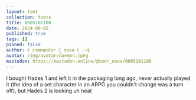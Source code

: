 ```yaml
---
layout: toot
collection: toots
title: 0605101100
date: 2024-06-05
published: true
tags: []
pinned: false
author: ⸸ commander ░ nova ⸸ :~$
avatar: /img/avatar/daemon.jpeg
mastodon: https://mastodon.online/@cmdr_nova/0605101100
---
```


I bought Hades 1 and left it in the packaging long ago, never actually played it (the idea of a set character in an ARPG you couldn't change was a turn off), but Hades 2 is looking uh neat
